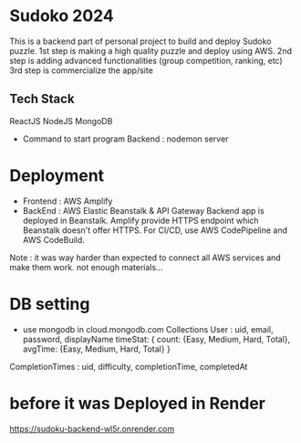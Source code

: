 # Sudoko 2024

This is a backend part of personal project to build and deploy Sudoko puzzle.
1st step is making a high quality puzzle and deploy using AWS.
2nd step is adding advanced functionalities (group competition, ranking, etc)
3rd step is commercialize the app/site

## Tech Stack

ReactJS
NodeJS
MongoDB

- Command to start program
  Backend : nodemon server

# Deployment
- Frontend : AWS Amplify
- BackEnd : AWS Elastic Beanstalk & API Gateway
   Backend app is deployed in Beanstalk.  Amplify provide HTTPS endpoint which Beanstalk doesn't offer HTTPS.  For CI/CD, use AWS CodePipeline and AWS CodeBuild.

Note : it was way harder than expected to connect all AWS services and make them work.  not enough materials...


# DB setting
- use mongodb in cloud.mongodb.com 
 Collections
 User : uid, email, password, displayName
    timeStat: {
    count: {Easy, Medium, Hard, Total},
    avgTime: {Easy, Medium, Hard, Total}
  }

CompletionTimes : uid, difficulty, completionTime, completedAt



# before it was Deployed in Render
https://sudoku-backend-wl5r.onrender.com

